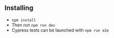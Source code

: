 ## Installing

* `npm install`
* Then run `npm run dev`
* Cypress tests can be launched with `npm run e2e`

